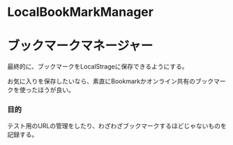 LocalBookMarkManager
====================

# ブックマークマネージャー

最終的に、ブックマークをLocalStrageに保存できるようにする。

お気に入りを保存したいなら、素直にBookmarkかオンライン共有のブックマークを使ったほうが良い。

### 目的

テスト用のURLの管理をしたり、わざわざブックマークするほどじゃないものを記録する。
